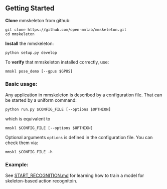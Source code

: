 ## Getting Started

**Clone** mmskeleton from github:

``` shell
git clone https://github.com/open-mmlab/mmskeleton.git
cd mmskeleton
```

**Install** the mmskeleton:
``` shell
python setup.py develop
```

To **verify** that mmskeleton installed correctly, use:
```shell
mmskl pose_demo [--gpus $GPUS]
```

### Basic usage:

Any application in mmskeleton is described by a configuration file. That can be started by a uniform command:
``` shell
python run.py $CONFIG_FILE [--options $OPTHION]
```
which is equivalent to
```
mmskl $CONFIG_FILE [--options $OPTHION]
```
Optional arguments `options` is defined in the configuration file.
You can check them via:
``` shell
mmskl $CONFIG_FILE -h
```

### Example:

See [START_RECOGNITION.md](../doc/START_RECOGNITION.md) for learning how to train a model for skeleton-based action recognitoin.